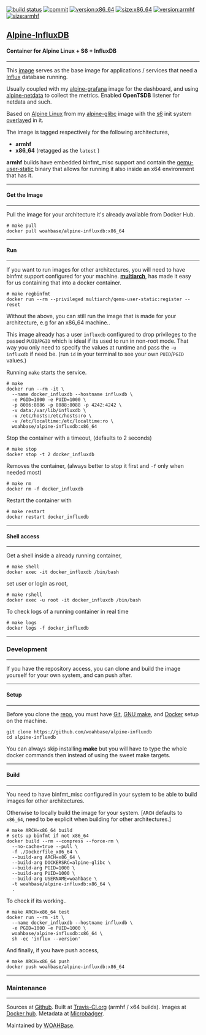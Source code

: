 [![build status][251]][232] [![commit][255]][231] [![version:x86_64][256]][235] [![size:x86_64][257]][235] [![version:armhf][258]][236] [![size:armhf][259]][236]

## [Alpine-InfluxDB][234]
#### Container for Alpine Linux + S6 + InfluxDB
---

This [image][233] serves as the base image for applications
/ services that need a [Influx][135] database running.

Usually coupled with my [alpine-grafana][136] image for the
dashboard, and using [alpine-netdata][137] to collect the metrics.
Enabled **OpenTSDB** listener for netdata and such.

Based on [Alpine Linux][131] from my [alpine-glibc][132] image
with the [s6][133] init system [overlayed][134] in it.

The image is tagged respectively for the following architectures,
* **armhf**
* **x86_64** (retagged as the `latest` )

**armhf** builds have embedded binfmt_misc support and contain the
[qemu-user-static][105] binary that allows for running it also inside
an x64 environment that has it.

---
#### Get the Image
---

Pull the image for your architecture it's already available from
Docker Hub.

```
# make pull
docker pull woahbase/alpine-influxdb:x86_64
```

---
#### Run
---

If you want to run images for other architectures, you will need
to have binfmt support configured for your machine. [**multiarch**][104],
has made it easy for us containing that into a docker container.

```
# make regbinfmt
docker run --rm --privileged multiarch/qemu-user-static:register --reset
```

Without the above, you can still run the image that is made for your
architecture, e.g for an x86_64 machine..

This image already has a user `influxdb` configured to drop
privileges to the passed `PUID`/`PGID` which is ideal if its used
to run in non-root mode. That way you only need to specify the
values at runtime and pass the `-u influxdb` if need be. (run `id`
in your terminal to see your own `PUID`/`PGID` values.)

Running `make` starts the service.

```
# make
docker run --rm -it \
  --name docker_influxdb --hostname influxdb \
  -e PGID=1000 -e PUID=1000 \
  -p 8086:8086 -p 8088:8088 -p 4242:4242 \
  -v data:/var/lib/influxdb \
  -v /etc/hosts:/etc/hosts:ro \
  -v /etc/localtime:/etc/localtime:ro \
  woahbase/alpine-influxdb:x86_64
```

Stop the container with a timeout, (defaults to 2 seconds)

```
# make stop
docker stop -t 2 docker_influxdb
```

Removes the container, (always better to stop it first and `-f`
only when needed most)

```
# make rm
docker rm -f docker_influxdb
```

Restart the container with

```
# make restart
docker restart docker_influxdb
```

---
#### Shell access
---

Get a shell inside a already running container,

```
# make shell
docker exec -it docker_influxdb /bin/bash
```

set user or login as root,

```
# make rshell
docker exec -u root -it docker_influxdb /bin/bash
```

To check logs of a running container in real time

```
# make logs
docker logs -f docker_influxdb
```

---
### Development
---

If you have the repository access, you can clone and
build the image yourself for your own system, and can push after.

---
#### Setup
---

Before you clone the [repo][231], you must have [Git][101], [GNU make][102],
and [Docker][103] setup on the machine.

```
git clone https://github.com/woahbase/alpine-influxdb
cd alpine-influxdb
```
You can always skip installing **make** but you will have to
type the whole docker commands then instead of using the sweet
make targets.

---
#### Build
---

You need to have binfmt_misc configured in your system to be able
to build images for other architectures.

Otherwise to locally build the image for your system.
[`ARCH` defaults to `x86_64`, need to be explicit when building
for other architectures.]

```
# make ARCH=x86_64 build
# sets up binfmt if not x86_64
docker build --rm --compress --force-rm \
  --no-cache=true --pull \
  -f ./Dockerfile_x86_64 \
  --build-arg ARCH=x86_64 \
  --build-arg DOCKERSRC=alpine-glibc \
  --build-arg PGID=1000 \
  --build-arg PUID=1000 \
  --build-arg USERNAME=woahbase \
  -t woahbase/alpine-influxdb:x86_64 \
  .
```

To check if its working..

```
# make ARCH=x86_64 test
docker run --rm -it \
  --name docker_influxdb --hostname influxdb \
  -e PGID=1000 -e PUID=1000 \
  woahbase/alpine-influxdb:x86_64 \
  sh -ec 'influx --version'
```

And finally, if you have push access,

```
# make ARCH=x86_64 push
docker push woahbase/alpine-influxdb:x86_64
```

---
### Maintenance
---

Sources at [Github][106]. Built at [Travis-CI.org][107] (armhf / x64 builds). Images at [Docker hub][108]. Metadata at [Microbadger][109].

Maintained by [WOAHBase][204].

[101]: https://git-scm.com
[102]: https://www.gnu.org/software/make/
[103]: https://www.docker.com
[104]: https://hub.docker.com/r/multiarch/qemu-user-static/
[105]: https://github.com/multiarch/qemu-user-static/releases/
[106]: https://github.com/
[107]: https://travis-ci.org/
[108]: https://hub.docker.com/
[109]: https://microbadger.com/

[131]: https://alpinelinux.org/
[132]: https://hub.docker.com/r/woahbase/alpine-glibc
[133]: https://skarnet.org/software/s6/
[134]: https://github.com/just-containers/s6-overlay
[135]: https://www.influxdata.com
[136]: https://hub.docker.com/r/woahbase/alpine-grafana
[137]: https://hub.docker.com/r/woahbase/alpine-netdata

[201]: https://github.com/woahbase
[202]: https://travis-ci.org/woahbase/
[203]: https://hub.docker.com/u/woahbase
[204]: https://woahbase.online/

[231]: https://github.com/woahbase/alpine-influxdb
[232]: https://travis-ci.org/woahbase/alpine-influxdb
[233]: https://hub.docker.com/r/woahbase/alpine-influxdb
[234]: https://woahbase.online/#/images/alpine-influxdb
[235]: https://microbadger.com/images/woahbase/alpine-influxdb:x86_64
[236]: https://microbadger.com/images/woahbase/alpine-influxdb:armhf

[251]: https://travis-ci.org/woahbase/alpine-influxdb.svg?branch=master

[255]: https://images.microbadger.com/badges/commit/woahbase/alpine-influxdb.svg

[256]: https://images.microbadger.com/badges/version/woahbase/alpine-influxdb:x86_64.svg
[257]: https://images.microbadger.com/badges/image/woahbase/alpine-influxdb:x86_64.svg

[258]: https://images.microbadger.com/badges/version/woahbase/alpine-influxdb:armhf.svg
[259]: https://images.microbadger.com/badges/image/woahbase/alpine-influxdb:armhf.svg
